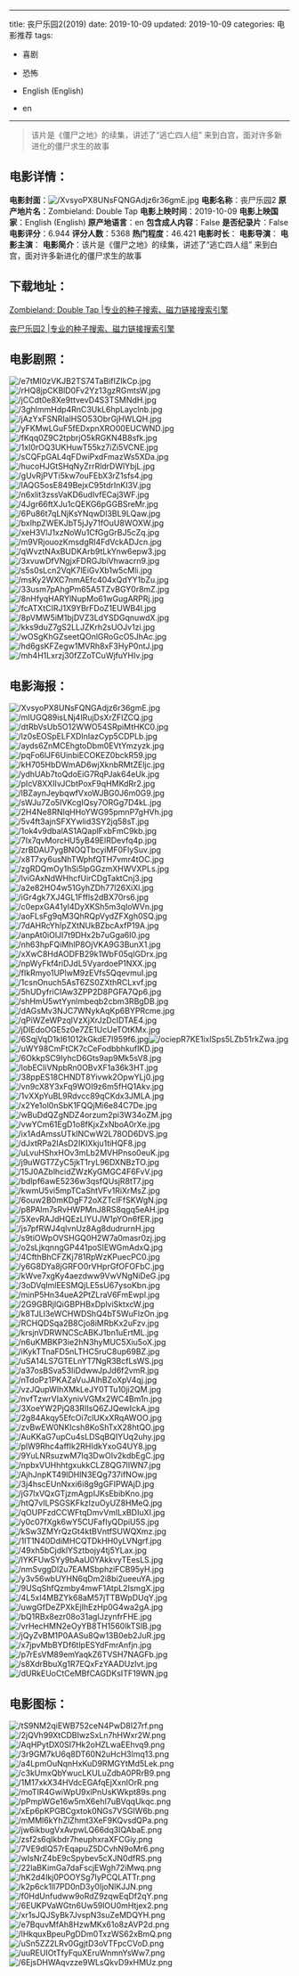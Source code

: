 
---
title: 丧尸乐园2(2019)
date: 2019-10-09
updated: 2019-10-09
categories: 电影推荐
tags:
- 喜剧
- 恐怖

- English (English)
- en
---


> 该片是《僵尸之地》的续集，讲述了“逃亡四人组” 来到白宫，面对许多新进化的僵尸求生的故事

## **电影详情**：

**电影封面**：<img src="https://image.tmdb.org/t/p/w200/XvsyoPX8UNsFQNGAdjz6r36gmE.jpg" alt="/XvsyoPX8UNsFQNGAdjz6r36gmE.jpg" title="/XvsyoPX8UNsFQNGAdjz6r36gmE.jpg">
**电影名称**：丧尸乐园2
**原产地片名**：Zombieland: Double Tap
**电影上映时间**：2019-10-09
**电影上映国家**：English (English)
**原产地语言**：en
**包含成人内容**：False
**是否纪录片**：False
**电影评分**：6.944
**评分人数**：5368
**热门程度**：46.421
**电影时长**：
**电影导演**：
**电影主演**：
**电影简介**：该片是《僵尸之地》的续集，讲述了“逃亡四人组” 来到白宫，面对许多新进化的僵尸求生的故事

## **下载地址**：
[Zombieland: Double Tap |专业的种子搜索、磁力链接搜索引擎](https://movie.amd794.com:2083/?search=Zombieland%3A%20Double%20Tap&ordering=&mode=match_phrase&page_size=10&page=1)

[丧尸乐园2 |专业的种子搜索、磁力链接搜索引擎](https://movie.amd794.com:2083/?search=%E4%B8%A7%E5%B0%B8%E4%B9%90%E5%9B%AD2&ordering=&mode=match_phrase&page_size=10&page=1)
 

## **电影剧照**：
<img src="https://image.tmdb.org/t/p/original/e7tMI0zVKJB2TS74TaBifIZIkCp.jpg" alt="/e7tMI0zVKJB2TS74TaBifIZIkCp.jpg" title="/e7tMI0zVKJB2TS74TaBifIZIkCp.jpg"><img src="https://image.tmdb.org/t/p/original/rHQ8jpCKBlD0Fv2Yz13gzRGmtsW.jpg" alt="/rHQ8jpCKBlD0Fv2Yz13gzRGmtsW.jpg" title="/rHQ8jpCKBlD0Fv2Yz13gzRGmtsW.jpg"><img src="https://image.tmdb.org/t/p/original/jCCdt0e8Xe9ttvevD4S3TSMNdH.jpg" alt="/jCCdt0e8Xe9ttvevD4S3TSMNdH.jpg" title="/jCCdt0e8Xe9ttvevD4S3TSMNdH.jpg"><img src="https://image.tmdb.org/t/p/original/3ghImmHdp4RnC3UkL6hpLayclnb.jpg" alt="/3ghImmHdp4RnC3UkL6hpLayclnb.jpg" title="/3ghImmHdp4RnC3UkL6hpLayclnb.jpg"><img src="https://image.tmdb.org/t/p/original/jAzYxFSNRIalHSO53ObrGjHWLQH.jpg" alt="/jAzYxFSNRIalHSO53ObrGjHWLQH.jpg" title="/jAzYxFSNRIalHSO53ObrGjHWLQH.jpg"><img src="https://image.tmdb.org/t/p/original/yFKMwLGuF5fEDxpnXRO00EUCWND.jpg" alt="/yFKMwLGuF5fEDxpnXRO00EUCWND.jpg" title="/yFKMwLGuF5fEDxpnXRO00EUCWND.jpg"><img src="https://image.tmdb.org/t/p/original/fKqq0Z9C2tpbrjO5kRGKN4B8sfk.jpg" alt="/fKqq0Z9C2tpbrjO5kRGKN4B8sfk.jpg" title="/fKqq0Z9C2tpbrjO5kRGKN4B8sfk.jpg"><img src="https://image.tmdb.org/t/p/original/1xI0rOQ3UKHuwT55kz7iZi5VCNE.jpg" alt="/1xI0rOQ3UKHuwT55kz7iZi5VCNE.jpg" title="/1xI0rOQ3UKHuwT55kz7iZi5VCNE.jpg"><img src="https://image.tmdb.org/t/p/original/sCQFpGAL4qFDwiPxdFmazWs5XDa.jpg" alt="/sCQFpGAL4qFDwiPxdFmazWs5XDa.jpg" title="/sCQFpGAL4qFDwiPxdFmazWs5XDa.jpg"><img src="https://image.tmdb.org/t/p/original/hucoHJGtSHqNyZrrRldrDWlYbjL.jpg" alt="/hucoHJGtSHqNyZrrRldrDWlYbjL.jpg" title="/hucoHJGtSHqNyZrrRldrDWlYbjL.jpg"><img src="https://image.tmdb.org/t/p/original/gUvRjPVTi5kw7ouFEbX3rZ1sfs4.jpg" alt="/gUvRjPVTi5kw7ouFEbX3rZ1sfs4.jpg" title="/gUvRjPVTi5kw7ouFEbX3rZ1sfs4.jpg"><img src="https://image.tmdb.org/t/p/original/lAQG5osE849BejxC95tdrInKI3V.jpg" alt="/lAQG5osE849BejxC95tdrInKI3V.jpg" title="/lAQG5osE849BejxC95tdrInKI3V.jpg"><img src="https://image.tmdb.org/t/p/original/n6xlit3zssVaKD6udIvfECaj3WF.jpg" alt="/n6xlit3zssVaKD6udIvfECaj3WF.jpg" title="/n6xlit3zssVaKD6udIvfECaj3WF.jpg"><img src="https://image.tmdb.org/t/p/original/4Jgr66ftXJu1cQEKG6pGGBSreMr.jpg" alt="/4Jgr66ftXJu1cQEKG6pGGBSreMr.jpg" title="/4Jgr66ftXJu1cQEKG6pGGBSreMr.jpg"><img src="https://image.tmdb.org/t/p/original/6Pu86t7qLNjKsYNqwDl3BL9LQaw.jpg" alt="/6Pu86t7qLNjKsYNqwDl3BL9LQaw.jpg" title="/6Pu86t7qLNjKsYNqwDl3BL9LQaw.jpg"><img src="https://image.tmdb.org/t/p/original/bxIhpZWEKJbT5jJy71fOuU8WOXW.jpg" alt="/bxIhpZWEKJbT5jJy71fOuU8WOXW.jpg" title="/bxIhpZWEKJbT5jJy71fOuU8WOXW.jpg"><img src="https://image.tmdb.org/t/p/original/xeH3VlJ1xzNoWu1CfGgGrBJ5cZq.jpg" alt="/xeH3VlJ1xzNoWu1CfGgGrBJ5cZq.jpg" title="/xeH3VlJ1xzNoWu1CfGgGrBJ5cZq.jpg"><img src="https://image.tmdb.org/t/p/original/m9VRjouozKmsdgRl4FdVckADJcn.jpg" alt="/m9VRjouozKmsdgRl4FdVckADJcn.jpg" title="/m9VRjouozKmsdgRl4FdVckADJcn.jpg"><img src="https://image.tmdb.org/t/p/original/qWvztNAxBUDKArb9tLkYnw6epw3.jpg" alt="/qWvztNAxBUDKArb9tLkYnw6epw3.jpg" title="/qWvztNAxBUDKArb9tLkYnw6epw3.jpg"><img src="https://image.tmdb.org/t/p/original/3xvuwDfVNgjxFDRGJbiVhwacrn9.jpg" alt="/3xvuwDfVNgjxFDRGJbiVhwacrn9.jpg" title="/3xvuwDfVNgjxFDRGJbiVhwacrn9.jpg"><img src="https://image.tmdb.org/t/p/original/s5s0sLcn2VqK7lEiGvXb1w5cMli.jpg" alt="/s5s0sLcn2VqK7lEiGvXb1w5cMli.jpg" title="/s5s0sLcn2VqK7lEiGvXb1w5cMli.jpg"><img src="https://image.tmdb.org/t/p/original/msKy2WXC7nmAEfc404xQdYY1bZu.jpg" alt="/msKy2WXC7nmAEfc404xQdYY1bZu.jpg" title="/msKy2WXC7nmAEfc404xQdYY1bZu.jpg"><img src="https://image.tmdb.org/t/p/original/33usm7pAhgPm65A5TZvBGY0r8mZ.jpg" alt="/33usm7pAhgPm65A5TZvBGY0r8mZ.jpg" title="/33usm7pAhgPm65A5TZvBGY0r8mZ.jpg"><img src="https://image.tmdb.org/t/p/original/8nHfyqHARYlNupMo61wGugARPRj.jpg" alt="/8nHfyqHARYlNupMo61wGugARPRj.jpg" title="/8nHfyqHARYlNupMo61wGugARPRj.jpg"><img src="https://image.tmdb.org/t/p/original/fcATXtCIRJ1X9YBrFDoZ1EUWB4l.jpg" alt="/fcATXtCIRJ1X9YBrFDoZ1EUWB4l.jpg" title="/fcATXtCIRJ1X9YBrFDoZ1EUWB4l.jpg"><img src="https://image.tmdb.org/t/p/original/8pVMW5iM1bjDVZ3LdYSDGqnuwdX.jpg" alt="/8pVMW5iM1bjDVZ3LdYSDGqnuwdX.jpg" title="/8pVMW5iM1bjDVZ3LdYSDGqnuwdX.jpg"><img src="https://image.tmdb.org/t/p/original/kks9duZ7gS2LLJZKrh2sUOJv1zi.jpg" alt="/kks9duZ7gS2LLJZKrh2sUOJv1zi.jpg" title="/kks9duZ7gS2LLJZKrh2sUOJv1zi.jpg"><img src="https://image.tmdb.org/t/p/original/wOSgKhGZseetQOnlGRoGcO5JhAc.jpg" alt="/wOSgKhGZseetQOnlGRoGcO5JhAc.jpg" title="/wOSgKhGZseetQOnlGRoGcO5JhAc.jpg"><img src="https://image.tmdb.org/t/p/original/hd6gsKFZegw1MVRh8xF3HyP0ntJ.jpg" alt="/hd6gsKFZegw1MVRh8xF3HyP0ntJ.jpg" title="/hd6gsKFZegw1MVRh8xF3HyP0ntJ.jpg"><img src="https://image.tmdb.org/t/p/original/mh4H1Lxrzj30fZZoTCuWjfuYHIv.jpg" alt="/mh4H1Lxrzj30fZZoTCuWjfuYHIv.jpg" title="/mh4H1Lxrzj30fZZoTCuWjfuYHIv.jpg">

## **电影海报**：
<img src="https://image.tmdb.org/t/p/original/XvsyoPX8UNsFQNGAdjz6r36gmE.jpg" alt="/XvsyoPX8UNsFQNGAdjz6r36gmE.jpg" title="/XvsyoPX8UNsFQNGAdjz6r36gmE.jpg"><img src="https://image.tmdb.org/t/p/original/mIUGQ89isLNj4IRujDsXrZFIZCQ.jpg" alt="/mIUGQ89isLNj4IRujDsXrZFIZCQ.jpg" title="/mIUGQ89isLNj4IRujDsXrZFIZCQ.jpg"><img src="https://image.tmdb.org/t/p/original/dtRbVsUb5O12WWO54SRpiMtHKC0.jpg" alt="/dtRbVsUb5O12WWO54SRpiMtHKC0.jpg" title="/dtRbVsUb5O12WWO54SRpiMtHKC0.jpg"><img src="https://image.tmdb.org/t/p/original/lz0sEOSpELFXDInIazCyp5CDPLb.jpg" alt="/lz0sEOSpELFXDInIazCyp5CDPLb.jpg" title="/lz0sEOSpELFXDInIazCyp5CDPLb.jpg"><img src="https://image.tmdb.org/t/p/original/ayds6ZnMCEhgtoDbm0EVtYmzyzk.jpg" alt="/ayds6ZnMCEhgtoDbm0EVtYmzyzk.jpg" title="/ayds6ZnMCEhgtoDbm0EVtYmzyzk.jpg"><img src="https://image.tmdb.org/t/p/original/pqFo6lJF6UinbiECOKEZ0bckR59.jpg" alt="/pqFo6lJF6UinbiECOKEZ0bckR59.jpg" title="/pqFo6lJF6UinbiECOKEZ0bckR59.jpg"><img src="https://image.tmdb.org/t/p/original/kH705HbDWmAD6wjXknbRMtZEljc.jpg" alt="/kH705HbDWmAD6wjXknbRMtZEljc.jpg" title="/kH705HbDWmAD6wjXknbRMtZEljc.jpg"><img src="https://image.tmdb.org/t/p/original/ydhUAb7toQdoEiG7RqPJak64eUk.jpg" alt="/ydhUAb7toQdoEiG7RqPJak64eUk.jpg" title="/ydhUAb7toQdoEiG7RqPJak64eUk.jpg"><img src="https://image.tmdb.org/t/p/original/pIcV8XXIIvJCbtPoxF9qHMKdRr2.jpg" alt="/pIcV8XXIIvJCbtPoxF9qHMKdRr2.jpg" title="/pIcV8XXIIvJCbtPoxF9qHMKdRr2.jpg"><img src="https://image.tmdb.org/t/p/original/lBZaynJeybqwfVxoWJBG0J6m0G9.jpg" alt="/lBZaynJeybqwfVxoWJBG0J6m0G9.jpg" title="/lBZaynJeybqwfVxoWJBG0J6m0G9.jpg"><img src="https://image.tmdb.org/t/p/original/sWJu7Zo5IVKcgIQsy7ORGg7D4kL.jpg" alt="/sWJu7Zo5IVKcgIQsy7ORGg7D4kL.jpg" title="/sWJu7Zo5IVKcgIQsy7ORGg7D4kL.jpg"><img src="https://image.tmdb.org/t/p/original/2H4Ne8RNIqHHoYWG95pmnP7gHVh.jpg" alt="/2H4Ne8RNIqHHoYWG95pmnP7gHVh.jpg" title="/2H4Ne8RNIqHHoYWG95pmnP7gHVh.jpg"><img src="https://image.tmdb.org/t/p/original/5v4ft3ajnSFXYwlid3SY2jq58sT.jpg" alt="/5v4ft3ajnSFXYwlid3SY2jq58sT.jpg" title="/5v4ft3ajnSFXYwlid3SY2jq58sT.jpg"><img src="https://image.tmdb.org/t/p/original/1ok4v9dbalAS1AQaplFxbFmC9kb.jpg" alt="/1ok4v9dbalAS1AQaplFxbFmC9kb.jpg" title="/1ok4v9dbalAS1AQaplFxbFmC9kb.jpg"><img src="https://image.tmdb.org/t/p/original/7Ix7qvMorcHU5yB49ElRDevfq4p.jpg" alt="/7Ix7qvMorcHU5yB49ElRDevfq4p.jpg" title="/7Ix7qvMorcHU5yB49ElRDevfq4p.jpg"><img src="https://image.tmdb.org/t/p/original/zrBDAU7ygBNOQTbcyiMF0FlySuv.jpg" alt="/zrBDAU7ygBNOQTbcyiMF0FlySuv.jpg" title="/zrBDAU7ygBNOQTbcyiMF0FlySuv.jpg"><img src="https://image.tmdb.org/t/p/original/x8T7xy6usNhTWphfQTH7vmr4tOC.jpg" alt="/x8T7xy6usNhTWphfQTH7vmr4tOC.jpg" title="/x8T7xy6usNhTWphfQTH7vmr4tOC.jpg"><img src="https://image.tmdb.org/t/p/original/zgRDQmOy1hSi5lpGGzmXHWVXPLs.jpg" alt="/zgRDQmOy1hSi5lpGGzmXHWVXPLs.jpg" title="/zgRDQmOy1hSi5lpGGzmXHWVXPLs.jpg"><img src="https://image.tmdb.org/t/p/original/lviGAxNdWHhcfUirCDgTaktCnj3.jpg" alt="/lviGAxNdWHhcfUirCDgTaktCnj3.jpg" title="/lviGAxNdWHhcfUirCDgTaktCnj3.jpg"><img src="https://image.tmdb.org/t/p/original/a2e82HO4w51GyhZDh77l26XiXl.jpg" alt="/a2e82HO4w51GyhZDh77l26XiXl.jpg" title="/a2e82HO4w51GyhZDh77l26XiXl.jpg"><img src="https://image.tmdb.org/t/p/original/iGr4gk7XJ4GL1Fffls2dBX70rs6.jpg" alt="/iGr4gk7XJ4GL1Fffls2dBX70rs6.jpg" title="/iGr4gk7XJ4GL1Fffls2dBX70rs6.jpg"><img src="https://image.tmdb.org/t/p/original/c0epxGA41yI4DyXKSh5m3qIoWVn.jpg" alt="/c0epxGA41yI4DyXKSh5m3qIoWVn.jpg" title="/c0epxGA41yI4DyXKSh5m3qIoWVn.jpg"><img src="https://image.tmdb.org/t/p/original/aoFLsFg9qM3QhRQpVydZFXgh0SQ.jpg" alt="/aoFLsFg9qM3QhRQpVydZFXgh0SQ.jpg" title="/aoFLsFg9qM3QhRQpVydZFXgh0SQ.jpg"><img src="https://image.tmdb.org/t/p/original/7dAHRcYhIpZXtNUkBZbcAxfP19A.jpg" alt="/7dAHRcYhIpZXtNUkBZbcAxfP19A.jpg" title="/7dAHRcYhIpZXtNUkBZbcAxfP19A.jpg"><img src="https://image.tmdb.org/t/p/original/anpAt0iOlJI7t9DHx2b7uGga6I0.jpg" alt="/anpAt0iOlJI7t9DHx2b7uGga6I0.jpg" title="/anpAt0iOlJI7t9DHx2b7uGga6I0.jpg"><img src="https://image.tmdb.org/t/p/original/nh63hpFQiMhlP8OjVKA9G3BunX1.jpg" alt="/nh63hpFQiMhlP8OjVKA9G3BunX1.jpg" title="/nh63hpFQiMhlP8OjVKA9G3BunX1.jpg"><img src="https://image.tmdb.org/t/p/original/xXwC8HdAODFB29k1WbF05qIGDrx.jpg" alt="/xXwC8HdAODFB29k1WbF05qIGDrx.jpg" title="/xXwC8HdAODFB29k1WbF05qIGDrx.jpg"><img src="https://image.tmdb.org/t/p/original/npWyFkf4riDJdL5VyardoeP1NXX.jpg" alt="/npWyFkf4riDJdL5VyardoeP1NXX.jpg" title="/npWyFkf4riDJdL5VyardoeP1NXX.jpg"><img src="https://image.tmdb.org/t/p/original/fIkRmyo1UPlwM9zEVfs5QqevmuI.jpg" alt="/fIkRmyo1UPlwM9zEVfs5QqevmuI.jpg" title="/fIkRmyo1UPlwM9zEVfs5QqevmuI.jpg"><img src="https://image.tmdb.org/t/p/original/1csnOnuch5AsT6ZS0ZXthRCLxvf.jpg" alt="/1csnOnuch5AsT6ZS0ZXthRCLxvf.jpg" title="/1csnOnuch5AsT6ZS0ZXthRCLxvf.jpg"><img src="https://image.tmdb.org/t/p/original/5hUDyfriCIAw3ZPP2D8PGFA7Qp6.jpg" alt="/5hUDyfriCIAw3ZPP2D8PGFA7Qp6.jpg" title="/5hUDyfriCIAw3ZPP2D8PGFA7Qp6.jpg"><img src="https://image.tmdb.org/t/p/original/shHmU5wtYynlmbeqb2cbm3RBgDB.jpg" alt="/shHmU5wtYynlmbeqb2cbm3RBgDB.jpg" title="/shHmU5wtYynlmbeqb2cbm3RBgDB.jpg"><img src="https://image.tmdb.org/t/p/original/dAGsMv3NJC7WNykAqKp6BYPRcme.jpg" alt="/dAGsMv3NJC7WNykAqKp6BYPRcme.jpg" title="/dAGsMv3NJC7WNykAqKp6BYPRcme.jpg"><img src="https://image.tmdb.org/t/p/original/qPiWZeWPzqlVzXjXrJzDcIDTAE4.jpg" alt="/qPiWZeWPzqlVzXjXrJzDcIDTAE4.jpg" title="/qPiWZeWPzqlVzXjXrJzDcIDTAE4.jpg"><img src="https://image.tmdb.org/t/p/original/jDIEdoOGE5z0e7ZE1UcUeTOtKMx.jpg" alt="/jDIEdoOGE5z0e7ZE1UcUeTOtKMx.jpg" title="/jDIEdoOGE5z0e7ZE1UcUeTOtKMx.jpg"><img src="https://image.tmdb.org/t/p/original/6SqjVqD1kI61012kGkdE7I959f6.jpg" alt="/6SqjVqD1kI61012kGkdE7I959f6.jpg" title="/6SqjVqD1kI61012kGkdE7I959f6.jpg"><img src="https://image.tmdb.org/t/p/original/ociepR7KE1ixlSps5LZb51rkZwa.jpg" alt="/ociepR7KE1ixlSps5LZb51rkZwa.jpg" title="/ociepR7KE1ixlSps5LZb51rkZwa.jpg"><img src="https://image.tmdb.org/t/p/original/uWY98CmFtCK7cCeFodbbhkufIKD.jpg" alt="/uWY98CmFtCK7cCeFodbbhkufIKD.jpg" title="/uWY98CmFtCK7cCeFodbbhkufIKD.jpg"><img src="https://image.tmdb.org/t/p/original/6OkkpSC9IyhcD6Gts9ap9Mk5sV8.jpg" alt="/6OkkpSC9IyhcD6Gts9ap9Mk5sV8.jpg" title="/6OkkpSC9IyhcD6Gts9ap9Mk5sV8.jpg"><img src="https://image.tmdb.org/t/p/original/lobECIiVNpbRn0OBvXF1a36k3HT.jpg" alt="/lobECIiVNpbRn0OBvXF1a36k3HT.jpg" title="/lobECIiVNpbRn0OBvXF1a36k3HT.jpg"><img src="https://image.tmdb.org/t/p/original/38ppES18CHNDT8Yivwk2OpwYLj0.jpg" alt="/38ppES18CHNDT8Yivwk2OpwYLj0.jpg" title="/38ppES18CHNDT8Yivwk2OpwYLj0.jpg"><img src="https://image.tmdb.org/t/p/original/vn9cX8Y3xFq9WOI9z6m5fHQ1Akv.jpg" alt="/vn9cX8Y3xFq9WOI9z6m5fHQ1Akv.jpg" title="/vn9cX8Y3xFq9WOI9z6m5fHQ1Akv.jpg"><img src="https://image.tmdb.org/t/p/original/1vXXpYuBL9Rdvcc89qCKdx3JMLA.jpg" alt="/1vXXpYuBL9Rdvcc89qCKdx3JMLA.jpg" title="/1vXXpYuBL9Rdvcc89qCKdx3JMLA.jpg"><img src="https://image.tmdb.org/t/p/original/x2Ye1ol0nSbK1FQQjMi6e84C7De.jpg" alt="/x2Ye1ol0nSbK1FQQjMi6e84C7De.jpg" title="/x2Ye1ol0nSbK1FQQjMi6e84C7De.jpg"><img src="https://image.tmdb.org/t/p/original/wBuDdQZgNDZ4orzum2pi3W34oZM.jpg" alt="/wBuDdQZgNDZ4orzum2pi3W34oZM.jpg" title="/wBuDdQZgNDZ4orzum2pi3W34oZM.jpg"><img src="https://image.tmdb.org/t/p/original/vwYCm61EgD1o8fKjxZxNboA0rXe.jpg" alt="/vwYCm61EgD1o8fKjxZxNboA0rXe.jpg" title="/vwYCm61EgD1o8fKjxZxNboA0rXe.jpg"><img src="https://image.tmdb.org/t/p/original/ix1AdAmssUTklNCwW2L78OD6DVS.jpg" alt="/ix1AdAmssUTklNCwW2L78OD6DVS.jpg" title="/ix1AdAmssUTklNCwW2L78OD6DVS.jpg"><img src="https://image.tmdb.org/t/p/original/dJxtRPa2IAsD2IKIXkju1tiHQF8.jpg" alt="/dJxtRPa2IAsD2IKIXkju1tiHQF8.jpg" title="/dJxtRPa2IAsD2IKIXkju1tiHQF8.jpg"><img src="https://image.tmdb.org/t/p/original/uLvuHShxHOv3mLb2MVHPnso0euK.jpg" alt="/uLvuHShxHOv3mLb2MVHPnso0euK.jpg" title="/uLvuHShxHOv3mLb2MVHPnso0euK.jpg"><img src="https://image.tmdb.org/t/p/original/j9uWGT7ZyC5jkT1ryL96DXNBzTO.jpg" alt="/j9uWGT7ZyC5jkT1ryL96DXNBzTO.jpg" title="/j9uWGT7ZyC5jkT1ryL96DXNBzTO.jpg"><img src="https://image.tmdb.org/t/p/original/15J0AZblhcidZWzKyGMGC4F6FvV.jpg" alt="/15J0AZblhcidZWzKyGMGC4F6FvV.jpg" title="/15J0AZblhcidZWzKyGMGC4F6FvV.jpg"><img src="https://image.tmdb.org/t/p/original/bdlpf6awE5236w3qsfQUsjR8tT7.jpg" alt="/bdlpf6awE5236w3qsfQUsjR8tT7.jpg" title="/bdlpf6awE5236w3qsfQUsjR8tT7.jpg"><img src="https://image.tmdb.org/t/p/original/kwmU5vi5mpTCaShtVFv1RiXrMsZ.jpg" alt="/kwmU5vi5mpTCaShtVFv1RiXrMsZ.jpg" title="/kwmU5vi5mpTCaShtVFv1RiXrMsZ.jpg"><img src="https://image.tmdb.org/t/p/original/6ouw2B0mKDgF72oXZTcIFfSKWgN.jpg" alt="/6ouw2B0mKDgF72oXZTcIFfSKWgN.jpg" title="/6ouw2B0mKDgF72oXZTcIFfSKWgN.jpg"><img src="https://image.tmdb.org/t/p/original/p8PAlm7sRvHWPMnJ8RS8qgq5eAH.jpg" alt="/p8PAlm7sRvHWPMnJ8RS8qgq5eAH.jpg" title="/p8PAlm7sRvHWPMnJ8RS8qgq5eAH.jpg"><img src="https://image.tmdb.org/t/p/original/5XevRAJdHQEzLIYUJW1pYOn6fER.jpg" alt="/5XevRAJdHQEzLIYUJW1pYOn6fER.jpg" title="/5XevRAJdHQEzLIYUJW1pYOn6fER.jpg"><img src="https://image.tmdb.org/t/p/original/js7pfRWJ4qlvnUz8Ag8dudrurnH.jpg" alt="/js7pfRWJ4qlvnUz8Ag8dudrurnH.jpg" title="/js7pfRWJ4qlvnUz8Ag8dudrurnH.jpg"><img src="https://image.tmdb.org/t/p/original/s9tiOWpOVSHGQ0H2W7a0masr0zj.jpg" alt="/s9tiOWpOVSHGQ0H2W7a0masr0zj.jpg" title="/s9tiOWpOVSHGQ0H2W7a0masr0zj.jpg"><img src="https://image.tmdb.org/t/p/original/o2sLjkqnngGP441poSIEWGmAdxQ.jpg" alt="/o2sLjkqnngGP441poSIEWGmAdxQ.jpg" title="/o2sLjkqnngGP441poSIEWGmAdxQ.jpg"><img src="https://image.tmdb.org/t/p/original/4CfthBhCFZKj781RpWzKPuecPC0.jpg" alt="/4CfthBhCFZKj781RpWzKPuecPC0.jpg" title="/4CfthBhCFZKj781RpWzKPuecPC0.jpg"><img src="https://image.tmdb.org/t/p/original/y6G8DYa8jGRFO0rVHprGfOFOFbC.jpg" alt="/y6G8DYa8jGRFO0rVHprGfOFOFbC.jpg" title="/y6G8DYa8jGRFO0rVHprGfOFOFbC.jpg"><img src="https://image.tmdb.org/t/p/original/kWve7xgKy4aezdww9VwVNgNiDeG.jpg" alt="/kWve7xgKy4aezdww9VwVNgNiDeG.jpg" title="/kWve7xgKy4aezdww9VwVNgNiDeG.jpg"><img src="https://image.tmdb.org/t/p/original/3oDVqImlEESMQjLE5sU67ysoKbn.jpg" alt="/3oDVqImlEESMQjLE5sU67ysoKbn.jpg" title="/3oDVqImlEESMQjLE5sU67ysoKbn.jpg"><img src="https://image.tmdb.org/t/p/original/minP5Hn34ueA2PtZLraV6FmEwpl.jpg" alt="/minP5Hn34ueA2PtZLraV6FmEwpl.jpg" title="/minP5Hn34ueA2PtZLraV6FmEwpl.jpg"><img src="https://image.tmdb.org/t/p/original/2G9GBRjlQiGBPHBxDplviSktxcW.jpg" alt="/2G9GBRjlQiGBPHBxDplviSktxcW.jpg" title="/2G9GBRjlQiGBPHBxDplviSktxcW.jpg"><img src="https://image.tmdb.org/t/p/original/k8TJLl3eWCHWDShQ4bT5WuFlzOn.jpg" alt="/k8TJLl3eWCHWDShQ4bT5WuFlzOn.jpg" title="/k8TJLl3eWCHWDShQ4bT5WuFlzOn.jpg"><img src="https://image.tmdb.org/t/p/original/RCHQDSqa2B8Cjo8iMRbKx2uFzv.jpg" alt="/RCHQDSqa2B8Cjo8iMRbKx2uFzv.jpg" title="/RCHQDSqa2B8Cjo8iMRbKx2uFzv.jpg"><img src="https://image.tmdb.org/t/p/original/krsjnVDRWNCScABKJ1bn1uErtML.jpg" alt="/krsjnVDRWNCScABKJ1bn1uErtML.jpg" title="/krsjnVDRWNCScABKJ1bn1uErtML.jpg"><img src="https://image.tmdb.org/t/p/original/n6uKMBKP3ie2hN3hyMUC5Xiu5oX.jpg" alt="/n6uKMBKP3ie2hN3hyMUC5Xiu5oX.jpg" title="/n6uKMBKP3ie2hN3hyMUC5Xiu5oX.jpg"><img src="https://image.tmdb.org/t/p/original/iKykTTnaFD5nLTHC5ruC8up69BZ.jpg" alt="/iKykTTnaFD5nLTHC5ruC8up69BZ.jpg" title="/iKykTTnaFD5nLTHC5ruC8up69BZ.jpg"><img src="https://image.tmdb.org/t/p/original/uSA14LS7GTELnYT7NgR3BcfLsWS.jpg" alt="/uSA14LS7GTELnYT7NgR3BcfLsWS.jpg" title="/uSA14LS7GTELnYT7NgR3BcfLsWS.jpg"><img src="https://image.tmdb.org/t/p/original/a37osBSva53IiDdwwJpJd6f2vmR.jpg" alt="/a37osBSva53IiDdwwJpJd6f2vmR.jpg" title="/a37osBSva53IiDdwwJpJd6f2vmR.jpg"><img src="https://image.tmdb.org/t/p/original/nTdoPz1PKAZaVuJAIhBZoXpV4qj.jpg" alt="/nTdoPz1PKAZaVuJAIhBZoXpV4qj.jpg" title="/nTdoPz1PKAZaVuJAIhBZoXpV4qj.jpg"><img src="https://image.tmdb.org/t/p/original/vzJQupWIhXMkLeJY0TTu10ji2QM.jpg" alt="/vzJQupWIhXMkLeJY0TTu10ji2QM.jpg" title="/vzJQupWIhXMkLeJY0TTu10ji2QM.jpg"><img src="https://image.tmdb.org/t/p/original/nvfTzwrVIaXynivVGMx2WC4Bm1n.jpg" alt="/nvfTzwrVIaXynivVGMx2WC4Bm1n.jpg" title="/nvfTzwrVIaXynivVGMx2WC4Bm1n.jpg"><img src="https://image.tmdb.org/t/p/original/3XoeYW2PjQ83RIIsQ6ZJQewIckA.jpg" alt="/3XoeYW2PjQ83RIIsQ6ZJQewIckA.jpg" title="/3XoeYW2PjQ83RIIsQ6ZJQewIckA.jpg"><img src="https://image.tmdb.org/t/p/original/2g84Akqy5EfcOi7clUKxXRqAWOO.jpg" alt="/2g84Akqy5EfcOi7clUKxXRqAWOO.jpg" title="/2g84Akqy5EfcOi7clUKxXRqAWOO.jpg"><img src="https://image.tmdb.org/t/p/original/zvBwEW0NKIcsh8KoShTxX28htQO.jpg" alt="/zvBwEW0NKIcsh8KoShTxX28htQO.jpg" title="/zvBwEW0NKIcsh8KoShTxX28htQO.jpg"><img src="https://image.tmdb.org/t/p/original/AuKKaG7upCu4sLDSqBQIYUq2uhy.jpg" alt="/AuKKaG7upCu4sLDSqBQIYUq2uhy.jpg" title="/AuKKaG7upCu4sLDSqBQIYUq2uhy.jpg"><img src="https://image.tmdb.org/t/p/original/plW9Rhc4affIk2RHIdkYxoG4UY8.jpg" alt="/plW9Rhc4affIk2RHIdkYxoG4UY8.jpg" title="/plW9Rhc4affIk2RHIdkYxoG4UY8.jpg"><img src="https://image.tmdb.org/t/p/original/9YuLNRsuzwM7Iq3DwOIv2kdbEgC.jpg" alt="/9YuLNRsuzwM7Iq3DwOIv2kdbEgC.jpg" title="/9YuLNRsuzwM7Iq3DwOIv2kdbEgC.jpg"><img src="https://image.tmdb.org/t/p/original/npbxVUHhhtgxukkCLZ8QG7lIWN7.jpg" alt="/npbxVUHhhtgxukkCLZ8QG7lIWN7.jpg" title="/npbxVUHhhtgxukkCLZ8QG7lIWN7.jpg"><img src="https://image.tmdb.org/t/p/original/AjhJnpKT49lDHlN3EQg737ifNOw.jpg" alt="/AjhJnpKT49lDHlN3EQg737ifNOw.jpg" title="/AjhJnpKT49lDHlN3EQg737ifNOw.jpg"><img src="https://image.tmdb.org/t/p/original/3j4hscEUnNxxi6i8g9gGFIPWAjD.jpg" alt="/3j4hscEUnNxxi6i8g9gGFIPWAjD.jpg" title="/3j4hscEUnNxxi6i8g9gGFIPWAjD.jpg"><img src="https://image.tmdb.org/t/p/original/jG7lxVQxGTjzmAgpIJKsEbibKno.jpg" alt="/jG7lxVQxGTjzmAgpIJKsEbibKno.jpg" title="/jG7lxVQxGTjzmAgpIJKsEbibKno.jpg"><img src="https://image.tmdb.org/t/p/original/htQ7vILPSGSKFkzIzuOyUZ8HMeQ.jpg" alt="/htQ7vILPSGSKFkzIzuOyUZ8HMeQ.jpg" title="/htQ7vILPSGSKFkzIzuOyUZ8HMeQ.jpg"><img src="https://image.tmdb.org/t/p/original/qOUPFzdCCWFtqDmvVmILxBDIuXI.jpg" alt="/qOUPFzdCCWFtqDmvVmILxBDIuXI.jpg" title="/qOUPFzdCCWFtqDmvVmILxBDIuXI.jpg"><img src="https://image.tmdb.org/t/p/original/y0c07fXgk6wY5CUFafIyQDpiU5S.jpg" alt="/y0c07fXgk6wY5CUFafIyQDpiU5S.jpg" title="/y0c07fXgk6wY5CUFafIyQDpiU5S.jpg"><img src="https://image.tmdb.org/t/p/original/kSw3ZMYrQzGt4ktBVntfSUWQXmz.jpg" alt="/kSw3ZMYrQzGt4ktBVntfSUWQXmz.jpg" title="/kSw3ZMYrQzGt4ktBVntfSUWQXmz.jpg"><img src="https://image.tmdb.org/t/p/original/1lT1N40DdiMHCQTDkHH0yLVNgrf.jpg" alt="/1lT1N40DdiMHCQTDkHH0yLVNgrf.jpg" title="/1lT1N40DdiMHCQTDkHH0yLVNgrf.jpg"><img src="https://image.tmdb.org/t/p/original/49xh5bCjdklYSztbojy4tj5YLax.jpg" alt="/49xh5bCjdklYSztbojy4tj5YLax.jpg" title="/49xh5bCjdklYSztbojy4tj5YLax.jpg"><img src="https://image.tmdb.org/t/p/original/lYKFUwSYy9bAaU0YAkkvyTEesLS.jpg" alt="/lYKFUwSYy9bAaU0YAkkvyTEesLS.jpg" title="/lYKFUwSYy9bAaU0YAkkvyTEesLS.jpg"><img src="https://image.tmdb.org/t/p/original/nmSvggDl2u7EAMSbphziFCB95yH.jpg" alt="/nmSvggDl2u7EAMSbphziFCB95yH.jpg" title="/nmSvggDl2u7EAMSbphziFCB95yH.jpg"><img src="https://image.tmdb.org/t/p/original/y3v56wbUYHN6qDm2i8bi2ueeuYA.jpg" alt="/y3v56wbUYHN6qDm2i8bi2ueeuYA.jpg" title="/y3v56wbUYHN6qDm2i8bi2ueeuYA.jpg"><img src="https://image.tmdb.org/t/p/original/9USqShfQzmby4mwF1AtpL2IsmgX.jpg" alt="/9USqShfQzmby4mwF1AtpL2IsmgX.jpg" title="/9USqShfQzmby4mwF1AtpL2IsmgX.jpg"><img src="https://image.tmdb.org/t/p/original/4L5xI4MBZYk68aM57jTTBWpDUqY.jpg" alt="/4L5xI4MBZYk68aM57jTTBWpDUqY.jpg" title="/4L5xI4MBZYk68aM57jTTBWpDUqY.jpg"><img src="https://image.tmdb.org/t/p/original/uwgGfDeZPXkEjIhEzHp0G4wa2gA.jpg" alt="/uwgGfDeZPXkEjIhEzHp0G4wa2gA.jpg" title="/uwgGfDeZPXkEjIhEzHp0G4wa2gA.jpg"><img src="https://image.tmdb.org/t/p/original/bQ1RBx8ezr08o31agIJzynfrFHE.jpg" alt="/bQ1RBx8ezr08o31agIJzynfrFHE.jpg" title="/bQ1RBx8ezr08o31agIJzynfrFHE.jpg"><img src="https://image.tmdb.org/t/p/original/vrHecHMN2eOyYB8TH1560lkTSlB.jpg" alt="/vrHecHMN2eOyYB8TH1560lkTSlB.jpg" title="/vrHecHMN2eOyYB8TH1560lkTSlB.jpg"><img src="https://image.tmdb.org/t/p/original/jQyZvBM1P0AASu8Qw13B0eb2JuR.jpg" alt="/jQyZvBM1P0AASu8Qw13B0eb2JuR.jpg" title="/jQyZvBM1P0AASu8Qw13B0eb2JuR.jpg"><img src="https://image.tmdb.org/t/p/original/x7jpvMbBYDf6tlpESYdFmrAnfjn.jpg" alt="/x7jpvMbBYDf6tlpESYdFmrAnfjn.jpg" title="/x7jpvMbBYDf6tlpESYdFmrAnfjn.jpg"><img src="https://image.tmdb.org/t/p/original/p7rEsVM89emYaqkZ6TVSH7NAGFb.jpg" alt="/p7rEsVM89emYaqkZ6TVSH7NAGFb.jpg" title="/p7rEsVM89emYaqkZ6TVSH7NAGFb.jpg"><img src="https://image.tmdb.org/t/p/original/s8XdrBbuXg1R7EQxFzYAADUzIvt.jpg" alt="/s8XdrBbuXg1R7EQxFzYAADUzIvt.jpg" title="/s8XdrBbuXg1R7EQxFzYAADUzIvt.jpg"><img src="https://image.tmdb.org/t/p/original/dURkEUoCtCeMBfCAGDKsITF19WN.jpg" alt="/dURkEUoCtCeMBfCAGDKsITF19WN.jpg" title="/dURkEUoCtCeMBfCAGDKsITF19WN.jpg">

## **电影图标**：
<img src="https://image.tmdb.org/t/p/original/tS9NM2qiEWB752ceN4PwD8I27rf.png" alt="/tS9NM2qiEWB752ceN4PwD8I27rf.png" title="/tS9NM2qiEWB752ceN4PwD8I27rf.png"><img src="https://image.tmdb.org/t/p/original/2jQVh99XtCDBIwzSxLn7hHWxr2W.png" alt="/2jQVh99XtCDBIwzSxLn7hHWxr2W.png" title="/2jQVh99XtCDBIwzSxLn7hHWxr2W.png"><img src="https://image.tmdb.org/t/p/original/AqHPytDX0SI7Hk2oHZLwaEEhvq9.png" alt="/AqHPytDX0SI7Hk2oHZLwaEEhvq9.png" title="/AqHPytDX0SI7Hk2oHZLwaEEhvq9.png"><img src="https://image.tmdb.org/t/p/original/3r9GM7kU6q8DT60N2uHcH3lmq13.png" alt="/3r9GM7kU6q8DT60N2uHcH3lmq13.png" title="/3r9GM7kU6q8DT60N2uHcH3lmq13.png"><img src="https://image.tmdb.org/t/p/original/a4LpmOuNqnHxKuD9RMGYtMd5Lek.png" alt="/a4LpmOuNqnHxKuD9RMGYtMd5Lek.png" title="/a4LpmOuNqnHxKuD9RMGYtMd5Lek.png"><img src="https://image.tmdb.org/t/p/original/c3kUmxQbYwucLKULuZdbA0PRrB9.png" alt="/c3kUmxQbYwucLKULuZdbA0PRrB9.png" title="/c3kUmxQbYwucLKULuZdbA0PRrB9.png"><img src="https://image.tmdb.org/t/p/original/1M17xkX34HVdcEGAfqEjXxnlOrR.png" alt="/1M17xkX34HVdcEGAfqEjXxnlOrR.png" title="/1M17xkX34HVdcEGAfqEjXxnlOrR.png"><img src="https://image.tmdb.org/t/p/original/moTIR4GwiWpU9xlPnUsKWkpt89s.png" alt="/moTIR4GwiWpU9xlPnUsKWkpt89s.png" title="/moTIR4GwiWpU9xlPnUsKWkpt89s.png"><img src="https://image.tmdb.org/t/p/original/pPmpWGe16w5mX6ehI7uBVqqUkqc.png" alt="/pPmpWGe16w5mX6ehI7uBVqqUkqc.png" title="/pPmpWGe16w5mX6ehI7uBVqqUkqc.png"><img src="https://image.tmdb.org/t/p/original/xEp6pKPGBCgxtok0NGs7VSGIW6b.png" alt="/xEp6pKPGBCgxtok0NGs7VSGIW6b.png" title="/xEp6pKPGBCgxtok0NGs7VSGIW6b.png"><img src="https://image.tmdb.org/t/p/original/mMMl6kYhZlZhmt3XeF9KQvsdQPa.png" alt="/mMMl6kYhZlZhmt3XeF9KQvsdQPa.png" title="/mMMl6kYhZlZhmt3XeF9KQvsdQPa.png"><img src="https://image.tmdb.org/t/p/original/jw6ikbugVxAvpwLQ66dq3IQAbaE.png" alt="/jw6ikbugVxAvpwLQ66dq3IQAbaE.png" title="/jw6ikbugVxAvpwLQ66dq3IQAbaE.png"><img src="https://image.tmdb.org/t/p/original/zsf2s6qIkbdr7heuphxraXFCGiy.png" alt="/zsf2s6qIkbdr7heuphxraXFCGiy.png" title="/zsf2s6qIkbdr7heuphxraXFCGiy.png"><img src="https://image.tmdb.org/t/p/original/7VE9dIQ57rEqapuZ5DCvhN9oMr6.png" alt="/7VE9dIQ57rEqapuZ5DCvhN9oMr6.png" title="/7VE9dIQ57rEqapuZ5DCvhN9oMr6.png"><img src="https://image.tmdb.org/t/p/original/wIsNrZ4bE9cSpybev5cXJN0dfRS.png" alt="/wIsNrZ4bE9cSpybev5cXJN0dfRS.png" title="/wIsNrZ4bE9cSpybev5cXJN0dfRS.png"><img src="https://image.tmdb.org/t/p/original/22laBKimGa7daFscjEWgh72iMwq.png" alt="/22laBKimGa7daFscjEWgh72iMwq.png" title="/22laBKimGa7daFscjEWgh72iMwq.png"><img src="https://image.tmdb.org/t/p/original/hK2d4Ikj0POOYSg7IyPCQLATTr.png" alt="/hK2d4Ikj0POOYSg7IyPCQLATTr.png" title="/hK2d4Ikj0POOYSg7IyPCQLATTr.png"><img src="https://image.tmdb.org/t/p/original/k2p6ck1ll7PD0nD3y0IjoNlKJJN.png" alt="/k2p6ck1ll7PD0nD3y0IjoNlKJJN.png" title="/k2p6ck1ll7PD0nD3y0IjoNlKJJN.png"><img src="https://image.tmdb.org/t/p/original/f0HdUnfudww9oRdZ9zqwEqDf2qY.png" alt="/f0HdUnfudww9oRdZ9zqwEqDf2qY.png" title="/f0HdUnfudww9oRdZ9zqwEqDf2qY.png"><img src="https://image.tmdb.org/t/p/original/6EUKPVaWGtn6Uw59lOU0mHtjex2.png" alt="/6EUKPVaWGtn6Uw59lOU0mHtjex2.png" title="/6EUKPVaWGtn6Uw59lOU0mHtjex2.png"><img src="https://image.tmdb.org/t/p/original/xr1sJQJSyBk7JvspN3suZeMDQYH.png" alt="/xr1sJQJSyBk7JvspN3suZeMDQYH.png" title="/xr1sJQJSyBk7JvspN3suZeMDQYH.png"><img src="https://image.tmdb.org/t/p/original/e7BquvMfAh8HzwMKx61o8zAVP2d.png" alt="/e7BquvMfAh8HzwMKx61o8zAVP2d.png" title="/e7BquvMfAh8HzwMKx61o8zAVP2d.png"><img src="https://image.tmdb.org/t/p/original/lHkquxBpeuPgDDm0TxzWS62xBmQ.png" alt="/lHkquxBpeuPgDDm0TxzWS62xBmQ.png" title="/lHkquxBpeuPgDDm0TxzWS62xBmQ.png"><img src="https://image.tmdb.org/t/p/original/uSn5ZZ2LRv0GgjtD3oVTFpcCVoD.png" alt="/uSn5ZZ2LRv0GgjtD3oVTFpcCVoD.png" title="/uSn5ZZ2LRv0GgjtD3oVTFpcCVoD.png"><img src="https://image.tmdb.org/t/p/original/uuREUIOtTfyFquXEruWnmnYsWw7.png" alt="/uuREUIOtTfyFquXEruWnmnYsWw7.png" title="/uuREUIOtTfyFquXEruWnmnYsWw7.png"><img src="https://image.tmdb.org/t/p/original/6EjsDHWAqvzze9WLsQkvD9xHMUz.png" alt="/6EjsDHWAqvzze9WLsQkvD9xHMUz.png" title="/6EjsDHWAqvzze9WLsQkvD9xHMUz.png">
